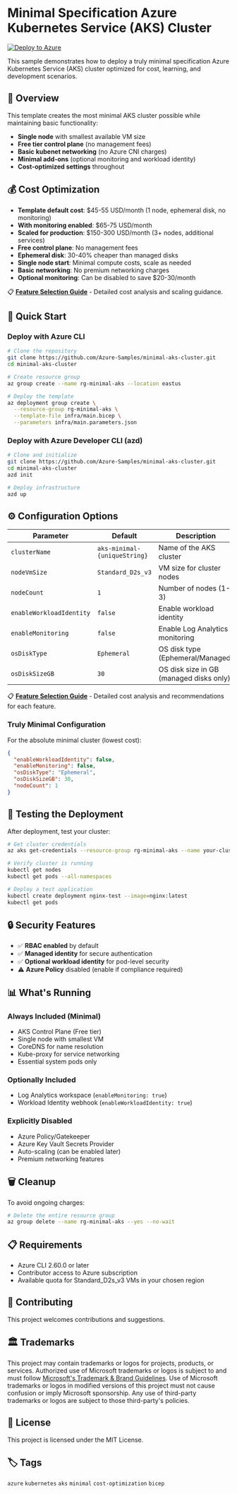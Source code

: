 # Minimal Specification Azure Kubernetes Service (AKS) Cluster

[![Deploy to Azure](https://aka.ms/deploytoazurebutton)](https://portal.azure.com/#create/Microsoft.Template/uri/https%3A%2F%2Fraw.githubusercontent.com%2FAzure-Samples%2FAKS-Minimal-Cluster-Spec%2Fmain%2Farm%2Fazuredeploy.json)

This sample demonstrates how to deploy a truly minimal specification Azure Kubernetes Service (AKS) cluster optimized for cost, learning, and development scenarios.

## 🎯 Overview

This template creates the most minimal AKS cluster possible while maintaining basic functionality:

- **Single node** with smallest available VM size  
- **Free tier control plane** (no management fees)  
- **Basic kubenet networking** (no Azure CNI charges)  
- **Minimal add-ons** (optional monitoring and workload identity)  
- **Cost-optimized settings** throughout  

## 💰 Cost Optimization

- **Template default cost**: $45-55 USD/month (1 node, ephemeral disk, no monitoring)
- **With monitoring enabled**: $65-75 USD/month  
- **Scaled for production**: $150-300 USD/month (3+ nodes, additional services)
- **Free control plane**: No management fees
- **Ephemeral disk**: 30-40% cheaper than managed disks
- **Single node start**: Minimal compute costs, scale as needed
- **Basic networking**: No premium networking charges
- **Optional monitoring**: Can be disabled to save $20-30/month

📋 **[Feature Selection Guide](FEATURE-SELECTION-GUIDE.md)** - Detailed cost analysis and scaling guidance.

## 🚀 Quick Start

### Deploy with Azure CLI

```bash
# Clone the repository
git clone https://github.com/Azure-Samples/minimal-aks-cluster.git
cd minimal-aks-cluster

# Create resource group
az group create --name rg-minimal-aks --location eastus

# Deploy the template
az deployment group create \
  --resource-group rg-minimal-aks \
  --template-file infra/main.bicep \
  --parameters infra/main.parameters.json
```

### Deploy with Azure Developer CLI (azd)

```bash
# Clone and initialize
git clone https://github.com/Azure-Samples/minimal-aks-cluster.git
cd minimal-aks-cluster
azd init

# Deploy infrastructure
azd up
```

## ⚙️ Configuration Options

| Parameter | Default | Description |
|-----------|---------|-------------|
| `clusterName` | `aks-minimal-{uniqueString}` | Name of the AKS cluster |
| `nodeVmSize` | `Standard_D2s_v3` | VM size for cluster nodes |
| `nodeCount` | `1` | Number of nodes (1-3) |
| `enableWorkloadIdentity` | `false` | Enable workload identity |
| `enableMonitoring` | `false` | Enable Log Analytics monitoring |
| `osDiskType` | `Ephemeral` | OS disk type (Ephemeral/Managed) |
| `osDiskSizeGB` | `30` | OS disk size in GB (managed disks only) |

📋 **[Feature Selection Guide](FEATURE-SELECTION-GUIDE.md)** - Detailed cost analysis and recommendations for each feature.

### Truly Minimal Configuration

For the absolute minimal cluster (lowest cost):

```json
{
  "enableWorkloadIdentity": false,
  "enableMonitoring": false,
  "osDiskType": "Ephemeral",
  "osDiskSizeGB": 30,
  "nodeCount": 1
}
```

## 🧪 Testing the Deployment

After deployment, test your cluster:

```bash
# Get cluster credentials
az aks get-credentials --resource-group rg-minimal-aks --name your-cluster-name

# Verify cluster is running
kubectl get nodes
kubectl get pods --all-namespaces

# Deploy a test application
kubectl create deployment nginx-test --image=nginx:latest
kubectl get pods
```

## 🔒 Security Features

- ✅ **RBAC enabled** by default
- ✅ **Managed identity** for secure authentication  
- ✅ **Optional workload identity** for pod-level security
- ⚠️ **Azure Policy** disabled (enable if compliance required)

## 📊 What's Running

### Always Included (Minimal)

- AKS Control Plane (Free tier)
- Single node with smallest VM
- CoreDNS for name resolution
- Kube-proxy for service networking
- Essential system pods only

### Optionally Included

- Log Analytics workspace (`enableMonitoring: true`)
- Workload Identity webhook (`enableWorkloadIdentity: true`)

### Explicitly Disabled

- Azure Policy/Gatekeeper
- Azure Key Vault Secrets Provider  
- Auto-scaling (can be enabled later)
- Premium networking features

## 🗑️ Cleanup

To avoid ongoing charges:

```bash
# Delete the entire resource group
az group delete --name rg-minimal-aks --yes --no-wait
```

## 📋 Requirements

- Azure CLI 2.60.0 or later
- Contributor access to Azure subscription
- Available quota for Standard_D2s_v3 VMs in your chosen region

## 🤝 Contributing

This project welcomes contributions and suggestions.

## 🏛️ Trademarks

This project may contain trademarks or logos for projects, products, or services. Authorized use of Microsoft trademarks or logos is subject to and must follow [Microsoft's Trademark & Brand Guidelines](https://www.microsoft.com/legal/intellectualproperty/trademarks/usage/general). Use of Microsoft trademarks or logos in modified versions of this project must not cause confusion or imply Microsoft sponsorship. Any use of third-party trademarks or logos are subject to those third-party's policies.

## 📜 License

This project is licensed under the MIT License.

## 🏷️ Tags

`azure` `kubernetes` `aks` `minimal` `cost-optimization` `bicep`
